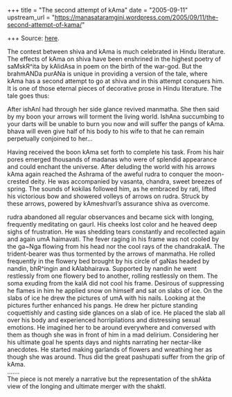 +++
title = "The second attempt of kAma"
date = "2005-09-11"
upstream_url = "https://manasataramgini.wordpress.com/2005/09/11/the-second-attempt-of-kama/"

+++
Source: [here](https://manasataramgini.wordpress.com/2005/09/11/the-second-attempt-of-kama/).

The contest between shiva and kAma is much celebrated in Hindu literature. The effects of kAma on shiva have been enshrined in the highest poetry of saMskR^ita by kAlidAsa in poem on the birth of the war-god. But the brahmANDa purANa is unique in providing a version of the tale, where kAma has a second attempt to go at shiva and in this attempt conquers him. It is one of those eternal pieces of decorative prose in Hindu literature. The tale goes thus:

After ishAnI had through her side glance revived manmatha. She then said by my boon your arrows will torment the living world. IshAna succumbing to your darts will be unable to burn you now and will suffer the pangs of kAma. bhava will even give half of his body to his wife to that he can remain perpetually conjoined to her…

Having received the boon kAma set forth to complete his task. From his hair pores emerged thousands of madanas who were of splendid appearance and could enchant the universe. After deluding the world with his arrows kAma again reached the Ashrama of the aweful rudra to conquer the moon-crested deity. He was accompanied by vasanta, chandra, sweet breezes of spring. The sounds of kokilas followed him, as he embraced by rati, lifted his victorious bow and showered volleys of arrows on rudra. Struck by these arrows, powered by kAmeshvarI’s assurance shiva as overcome.

rudra abandoned all regular observances and became sick with longing, frequently meditating on gaurI. His cheeks lost color and he heaved deep sighs of frustration. He was shedding tears constantly and recollected again and again umA haimavati. The fever raging in his frame was not cooled by the ga\~Nga flowing from his head nor the cool rays of the chandrakalA. The trident-bearer was thus tormented by the arrows of manmatha. He rolled frequently in the flowery bed brought by his circle of gaNas headed by nandin, bhR^ingin and kAlabhairava. Supported by nandin he went restlessly from one flowery bed to another, rolling restlessly on them. The soma exuding from the kalA did not cool his frame. Desirous of suppressing he flames in him he applied snow on himself and sat on slabs of ice. On the slabs of ice he drew the pictures of umA with his nails. Looking at the pictures further enhanced his pangs. He drew her picture standing coquettishly and casting side glances on a slab of ice. He placed the slab all over his body and experienced horripilations and distressing sexual emotions. He imagined her to be around everywhere and conversed with them as though she was in front of him in a mad delirium. Considering her his ultimate goal he spents days and nights narrating her nectar-like anecdotes. He started making garlands of flowers and wreathing her as though she was around. Thus did the great pashupati suffer from the grip of kAma.  
…….  
The piece is not merely a narrative but the representation of the shAkta view of the longing and ultimate merger with the shaktI.

